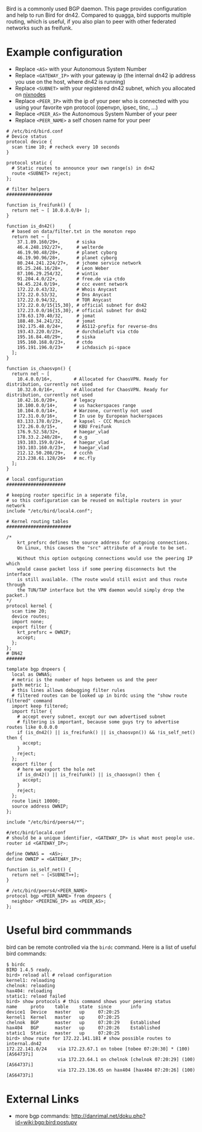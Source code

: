 Bird is a commonly used BGP daemon.  This page provides configuration and help to run Bird for dn42.
Compared to quagga, bird supports multiple routing, which is useful, if you also plan to peer with other federated networks such as freifunk.

# Example configuration

* Replace `<AS>` with your Autonomous System Number
* Replace `<GATEWAY_IP>` with your gateway ip (the internal dn42 ip address you use on the host, where dn42 is running)
* Replace `<SUBNET>` with your registered dn42 subnet, which you allocated on [nixnodes](https://io.nixnodes.net/)
* Replace `<PEER_IP>` with the ip of your peer who is connected with you using your favorite vpn protocol (openvpn, ipsec, tinc, ...)
* Replace `<PEER_AS>` the Autonomous System Number of your peer
* Replace `<PEER_NAME>` a self chosen name for your peer

```
# /etc/bird/bird.conf
# Device status
protocol device {
  scan time 10; # recheck every 10 seconds
}

protocol static {
  # Static routes to announce your own range(s) in dn42
  route <SUBNET> reject;
};

# filter helpers
#################

function is_freifunk() {
  return net ~ [ 10.0.0.0/8+ ];
}

function is_dn42()     {
  # based on data/filter.txt in the monoton repo
  return net ~ [
    37.1.89.160/29+,      # siska
    46.4.248.192/27+,     # welterde
    46.19.90.48/28+,      # planet cyborg
    46.19.90.96/28+,      # planet cyborg
    80.244.241.224/27+,   # jchome service network
    85.25.246.16/28+,     # Leon Weber
    87.106.29.254/32,     # wintix
    91.204.4.0/22+,       # free.de via ctdo
    94.45.224.0/19+,      # ccc event network
    172.22.0.43/32,       # Whois Anycast
    172.22.0.53/32,       # Dns Anycast
    172.22.0.94/32,       # TOR Anycast
    172.22.0.0/15{15,30}, # official subnet for dn42
    172.23.0.0/16{15,30}, # official subnet for dn42
    178.63.170.40/32,     # jomat
    188.40.34.241/32,     # jomat
    192.175.48.0/24+,     # AS112-prefix for reverse-dns
    193.43.220.0/23+,     # durchdieluft via ctdo
    195.16.84.40/29+,     # siska
    195.160.168.0/23+,    # ctdo
    195.191.196.0/23+     # ichdasich pi-space
  ];
}

function is_chaosvpn() {
  return net ~ [
    10.4.0.0/16+,        # Allocated for ChaosVPN. Ready for distribution, currently not used
    10.32.0.0/16+,       # Allocated for ChaosVPN. Ready for distribution, currently not used
    10.42.16.0/20+,      # legacy
    10.100.0.0/14+,      # us hackerspaces range
    10.104.0.0/14+,      # Warzone, currently not used
    172.31.0.0/16+,      # In use by European hackerspaces
    83.133.178.0/23+,    # kapsel - CCC Munich
    172.26.0.0/15+,      # KBU Freifunk
    176.9.52.58/32+,     # haegar_vlad
    178.33.2.240/28+,    # o_g
    193.103.159.0/24+,   # haegar_vlad
    193.103.160.0/23+,   # haegar_vlad
    212.12.50.208/29+,   # ccchh
    213.238.61.128/26+   # mc.fly
  ];
}

# local configuration
######################

# keeping router specific in a seperate file, 
# so this configuration can be reused on multiple routers in your network
include "/etc/bird/local4.conf";

# Kernel routing tables
########################

/*
    krt_prefsrc defines the source address for outgoing connections.
    On Linux, this causes the "src" attribute of a route to be set.
    
    Without this option outgoing connections would use the peering IP which
    would cause packet loss if some peering disconnects but the interface
    is still available. (The route would still exist and thus route through
    the TUN/TAP interface but the VPN daemon would simply drop the packet.)
*/
protocol kernel {
  scan time 20;
  device routes;
  import none;
  export filter {
    krt_prefsrc = OWNIP;
    accept;
  };
};
# DN42
#######

template bgp dnpeers {
  local as OWNAS;
  # metric is the number of hops between us and the peer
  path metric 1;
  # this lines allows debugging filter rules
  # filtered routes can be looked up in birdc using the "show route filtered" command
  import keep filtered;
  import filter {
    # accept every subnet, except our own advertised subnet
    # filtering is important, because some guys try to advertise routes like 0.0.0.0
    if (is_dn42() || is_freifunk() || is_chaosvpn()) && !is_self_net() then {
      accept;
    }
    reject;
  };
  export filter {
    # here we export the hole net
    if is_dn42() || is_freifunk() || is_chaosvpn() then {
      accept;
    }
    reject;
  };
  route limit 10000;
  source address OWNIP;
};

include "/etc/bird/peers4/*";
```

```
#/etc/bird/local4.conf
# should be a unique identifier, <GATEWAY_IP> is what most people use.
router id <GATEWAY_IP>;

define OWNAS =  <AS>;
define OWNIP = <GATEWAY_IP>;

function is_self_net() {
  return net ~ [<SUBNET>+];
}
```

```
# /etc/bird/peers4/<PEER_NAME>
protocol bgp <PEER_NAME> from dnpeers {
  neighbor <PEERING_IP> as <PEER_AS>;
};
```

# Useful bird commmands

bird can be remote controlled via the `birdc` command. Here is a list of useful bird commands:

```
$ birdc
BIRD 1.4.5 ready.
bird> reload all # reload configuration
kernel1: reloading
chelnok: reloading
hax404: reloading
static1: reload failed
bird> show protocols # this command shows your peering status
name     proto    table    state  since       info
device1  Device   master   up     07:20:25    
kernel1  Kernel   master   up     07:20:25    
chelnok  BGP      master   up     07:20:29    Established   
hax404   BGP      master   up     07:20:26    Established     
static1  Static   master   up     07:20:25
bird> show route for 172.22.141.181 # show possible routes to internal.dn42
172.22.141.0/24    via 172.23.67.1 on tobee [tobee 07:20:30] * (100) [AS64737i]
                   via 172.23.64.1 on chelnok [chelnok 07:20:29] (100) [AS64737i]
                   via 172.23.136.65 on hax404 [hax404 07:20:26] (100) [AS64737i]
```

# External Links
* more bgp commands: http://danrimal.net/doku.php?id=wiki:bgp:bird:postupy
